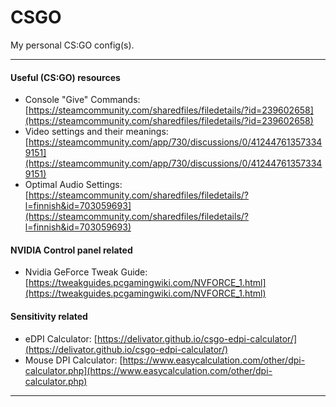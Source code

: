 # CSGO
My personal CS:GO config(s).

- - -

#### Useful (CS:GO) resources
- Console "Give" Commands: [https://steamcommunity.com/sharedfiles/filedetails/?id=239602658](https://steamcommunity.com/sharedfiles/filedetails/?id=239602658)
- Video settings and their meanings: [https://steamcommunity.com/app/730/discussions/0/412447613573349151](https://steamcommunity.com/app/730/discussions/0/412447613573349151)
- Optimal Audio Settings: [https://steamcommunity.com/sharedfiles/filedetails/?l=finnish&id=703059693](https://steamcommunity.com/sharedfiles/filedetails/?l=finnish&id=703059693)

#### NVIDIA Control panel related
- Nvidia GeForce Tweak Guide: [https://tweakguides.pcgamingwiki.com/NVFORCE_1.html](https://tweakguides.pcgamingwiki.com/NVFORCE_1.html)

#### Sensitivity related
- eDPI Calculator: [https://delivator.github.io/csgo-edpi-calculator/](https://delivator.github.io/csgo-edpi-calculator/)
- Mouse DPI Calculator: [https://www.easycalculation.com/other/dpi-calculator.php](https://www.easycalculation.com/other/dpi-calculator.php)

- - -
